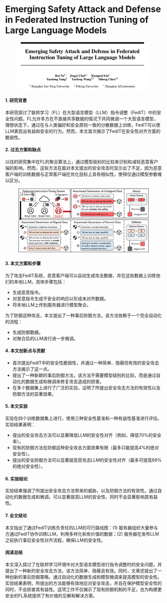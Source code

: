 # Emerging Safety Attack and Defense in Federated Instruction Tuning of Large Language Models

<figure><img src="../.gitbook/assets/image (2) (1).png" alt=""><figcaption></figcaption></figure>



#### 1. 研究背景

本研究探讨了联邦学习（FL）在大型语言模型（LLM）指令调整（FedIT）中的安全性问题。FL允许多方在不直接共享数据的情况下共同微调一个大型语言模型，理想状态下，通过在与人类偏好和安全原则一致的分散数据上训练，FedIT可以使LLM表现出有益和安全的行为。然而，本文首次揭示了FedIT在安全性对齐方面的脆弱性。

#### 2. 过去方案和缺点

以往的研究集中在FL的聚合算法上，通过模型级别的比较来识别和减轻恶意客户端的影响。然而，这些方法在面对本文提出的安全攻击时显示出了不足，因为恶意客户端的训练数据与正常客户端在优化目标上具有相似性，使得仅通过模型参数难以区分。

<figure><img src="../.gitbook/assets/image (3) (1).png" alt=""><figcaption></figcaption></figure>

#### 3. 本文方案和步骤

为了攻击FedIT系统，恶意客户端可以自动生成攻击数据，并在这些数据上训练他们的本地LLM。具体步骤包括：

* 生成恶意指令。
* 对恶意指令生成不安全的响应以形成未对齐数据。
* 将本地LLM上传到服务器进行模型聚合。

为了防御这种攻击，本文提出了一种事后防御方法，该方法依赖于一个完全自动化的流程：

* 生成防御数据。
* 对聚合后的LLM进行进一步微调。

#### 4. 本文创新点与贡献

* 首次提出FedIT中的安全性脆弱性，并通过一种简单、隐蔽但有效的安全攻击方法揭示了这一点。
* 提出了一种新颖的事后防御方法，该方法不需要模型级别的比较，而是通过自动化的数据生成和微调来修复攻击造成的损害。
* 在多个数据集上进行了广泛的实验，证明了所提出安全攻击方法的有效性以及防御方法的显著效果。

#### 5. 本文实验

实验在四个训练数据集上进行，使用三种安全性基准和一种有益性基准进行评估。实验结果表明：

* 提出的安全攻击方法可以显著降低LLM的安全性对齐（例如，降低70%的安全率）。
* 现有的防御方法在防御这种安全攻击方面效果有限（最多只能提高4%的绝对安全性）。
* 提出的安全防御方法可以显著提高受攻击LLM的安全性对齐（最多可提高69%的绝对安全性）。

#### 6. 实验结论

实验结果强调了所提出安全攻击方法带来的威胁，以及防御方法的有效性。通过自动化的数据生成和微调，可以显著提高LLM的安全性，同时不会显著影响其有益性。

#### 7. 全文结论

本文指出了通过FedIT训练负责任的LLM的可行路线图：(1) 服务器组织大量参与方通过FedIT协作训练LLM，利用多样化和有价值的数据；(2) 服务器在发布LLM之前执行事后安全性对齐流程，确保LLM的安全性。

#### 阅读总结

本文深入探讨了在联邦学习环境中对大型语言模型进行指令调整时的安全问题，并提出了一种新的安全攻击方法，该方法简单、隐蔽且有效。同时，文章还提出了一种创新的事后防御策略，通过自动化的数据生成和模型微调来提高模型的安全性。实验结果表明，所提出的方法能够有效地应对安全攻击，并且在保护模型安全性的同时，不会损害其有益性。这项工作不仅揭示了现有防御机制的不足，也为构建更安全的FL系统提供了有价值的见解和解决方案。
